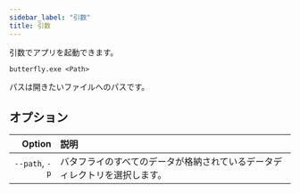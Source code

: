 ```yaml
---
sidebar_label: "引数"
title: 引数
---
```


引数でアプリを起動できます。

`butterfly.exe <Path>`

パスは開きたいファイルへのパスです。

## オプション

|         Option | 説明                                    |
| --------------:|:------------------------------------- |
| `--path`, `-p` | バタフライのすべてのデータが格納されているデータディレクトリを選択します。 |
